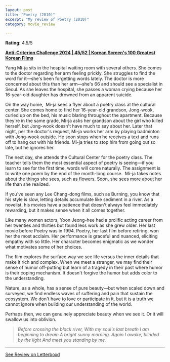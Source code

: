 ```yaml
---
layout: post
title: "Poetry (2010)"
excerpt: "My review of Poetry (2010)"
category: movie_review

---
```


**Rating:** 4.5/5

<b><a href="https://boxd.it/qBmUY/detail">Anti-Criterion Challenge 2024 | 45/52 | Korean Screen's 100 Greatest Korean Films</a></b>

Yang Mi-ja sits in the hospital waiting room with several others. She comes to the doctor regarding her arm feeling prickly. She struggles to find the word for it—she's been forgetting words lately. The doctor is more concerned about this than her arm—she's 66 and should see a specialist in Seoul. As she leaves the hospital, she passes a woman crying because her 16-year-old daughter has drowned from an apparent suicide.

On the way home,  Mi-ja sees a flyer about a poetry class at the cultural center. She comes home to find her 16-year-old grandson, Jong-wook, curled up on the bed, his music blaring throughout the apartment. Because they're in the same grade, Mi-ja asks her grandson about the girl who killed herself, but Jong-wook doesn't have much to say about her. Later that night, per the doctor's request, Mi-ja works her arm by playing badminton with Jong-wook outside. He soon stops when he receives a text and runs off to hang out with his friends. Mi-ja tries to stop him from going out so late, but he ignores her.

The next day, she attends the Cultural Center for the poetry class. The teacher tells them the most essential aspect of poetry is seeing—if you learn to see for the first time, words will come naturally. The assignment is to write one poem by the end of the month-long course.  Mi-ja takes notes about the things she sees, such as flowers. Soon, she sees more about her life than she realized.

If you've seen any Lee Chang-dong films, such as Burning, you know that his style is slow, letting details accumulate like sediment in a river. As a novelist, his movies have a patience that doesn't always feel immediately rewarding, but it makes sense when it all comes together.

Like many women actors, Yoon Jeong-hee had a prolific acting career from her twenties and thirties but found less work as she grew older. Her last movie before Poetry was in 1994. Poetry, her last film before retiring, won her the most acclaim. Her performance is graceful and nuanced, eliciting empathy with so little. Her character becomes enigmatic as we wonder what motivates some of her choices.

The film explores the surface way we see life versus the inner details that make it rich and complex. When we meet a stranger, we may find their sense of humor off-putting but learn of a tragedy in their past where humor is their coping mechanism. It doesn't forgive the humor but adds color to the understanding.

Nature, as a whole, has a sense of pure beauty—but when scaled down and surveyed, we find endless waves of suffering and pain that sustain the ecosystem. We don't have to love or participate in it, but it is a truth we cannot ignore when building our understanding of the world.

Perhaps then, we can genuinely appreciate beauty when we see it. Or it will swallow us into oblivion.

<blockquote><i>Before crossing the black river,
With my soul's last breath
I am beginning to dream
A bright sunny morning.
Again I awake, blinded by the light
And meet you standing by me.</i></blockquote></i>

<hr>

[See Review on Letterboxd](https://boxd.it/8PT99f)
